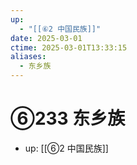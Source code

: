 ```yaml
---
up:
  - "[[⑥2 中国民族]]"
date: 2025-03-01
ctime: 2025-03-01T13:33:15
aliases:
  - 东乡族
---
```


# ⑥233 东乡族

- up: [[⑥2 中国民族]]
